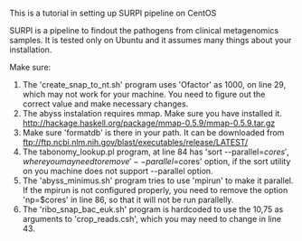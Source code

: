 This is a tutorial in setting up SURPI pipeline on CentOS

SURPI is a pipeline to findout the pathogens from clinical metagenomics samples. It is tested only on Ubuntu and it assumes many things about your installation.

Make sure:
  1. The  'create_snap_to_nt.sh' program uses 'Ofactor' as 1000, on line 29, which may not work for your machine. You need to figure out the correct value and make necessary changes.
  2. The abyss instalation requires mmap. Make sure you have installed it.       http://hackage.haskell.org/package/mmap-0.5.9/mmap-0.5.9.tar.gz 
  3. Make sure 'formatdb' is there in your path. It can be downloaded from ftp://ftp.ncbi.nlm.nih.gov/blast/executables/release/LATEST/
  4. The tabonomy_lookup.pl program, at line 84 has 'sort --parallel=$cores', where you may need to remove '--parallel=$cores' option, if the sort utility on you machine does not support --parallel option.
  5. The 'abyss_minimus.sh' program tries to use 'mpirun' to make it parallel. If the mpirun is not configured properly, you need to remove the option 'np=$cores' in line 86, so that it will not be run parallelly. 
  6. The 'ribo_snap_bac_euk.sh' program is hardcoded to use the 10,75 as arguments to 'crop_reads.csh', which you may need to change in line 43.
